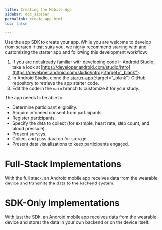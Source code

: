 ```yaml
---
title: Creating the Mobile App
sidebar: doc_sidebar
permalink: create-app.html
toc: false

---
```

Use the app SDK to create your app. While you are welcome to develop from scratch if that suits you, we highly recommend starting with and customizing the starter app and following this development workflow:

1. If you are not already familiar with developing code in Android Studio, take a look at [https://developer.android.com/studio/intro](https://developer.android.com/studio/intro){:target="_blank"}.
2. In Android Studio, clone the [starter-app](https://github.com/S-HealthStack/starter-app){:target="_blank"} GitHub repository to retrieve the app starter code.
3. Edit the code in the `main` branch to customize it for your study.

   
The app needs to be able to:

* Determine participant eligibility.
* Acquire informed consent from participants.
* Register participants.
* Specify the data to collect (for example, heart rate, step count, and blood pressure).
* Present surveys.
* Collect and pass data on for storage.
* Present data visualizations to keep participants engaged.

# Full-Stack Implementations

With the full stack, an Android mobile app receives data from the wearable device and transmits the data to the backend system. 

# SDK-Only Implementations

With just the SDK, an Android mobile app receives data from the wearable device and stores the data in your own backend or on the device itself. 

